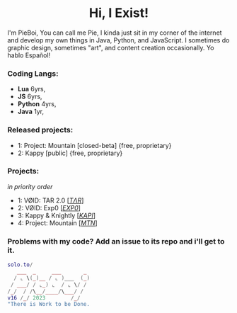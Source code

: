 <div align="center">
<h1> Hi, I Exist! </h1>
</div>
I'm PieBoi, You can call me Pie, I kinda just sit in my corner of the internet and develop my own things in Java, Python, and JavaScript. I sometimes do graphic design, sometimes "art", and content creation occasionally.
Yo hablo Español!

### Coding Langs:
- **Lua** 6yrs,
- **JS** 6yrs,
- **Python** 4yrs,
- **Java** 1yr,

### Released projects:
- 1: Project: Mountain [closed-beta] {free, proprietary}
- 2: Kappy [public] {free, proprietary}

### Projects:
*in priority order*
- 1: VØID: TAR 2.0 [*[TΛR](https://sleepi.lol/void/tar)*]
- 2: VØID: Exp0 [*[EXP0](https://sleepi.lol/void/RF)*]
- 3: Kappy & Knightly [*[KAPI](https://sleepi.lol/clumsy)*]
- 4: Project: Mountain [*[MTN](https://sleepi.lol/mountain)*]

### Problems with my code? Add an issue to its repo and i'll get to it.

```lua
solo.to/
   ___  _     ___       _ 
  / ⌞ \(_)__ / ⌞ )___  (_)
 / ___/ / ⌞_) ⌞  / ⌞ \/ / 
/_/  / /\__/____/\___/ /                         
v16 /_/ 2023        /_/
"There is Work to be Done.
```
